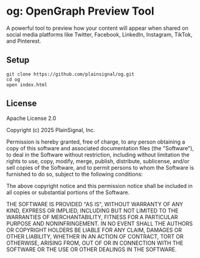 # og: OpenGraph Preview Tool

A powerful tool to preview how your content will appear when shared on social media platforms like Twitter, Facebook, LinkedIn, Instagram, TikTok, and Pinterest.

## Setup

```
git clone https://github.com/plainsignal/og.git
cd og
open index.html
```

## License

Apache License 2.0

Copyright (c) 2025 PlainSignal, Inc.

Permission is hereby granted, free of charge, to any person obtaining a copy of this software and associated documentation files (the "Software"), to deal in the Software without restriction, including without limitation the rights to use, copy, modify, merge, publish, distribute, sublicense, and/or sell copies of the Software, and to permit persons to whom the Software is furnished to do so, subject to the following conditions:

The above copyright notice and this permission notice shall be included in all copies or substantial portions of the Software.

THE SOFTWARE IS PROVIDED "AS IS", WITHOUT WARRANTY OF ANY KIND, EXPRESS OR IMPLIED, INCLUDING BUT NOT LIMITED TO THE WARRANTIES OF MERCHANTABILITY, FITNESS FOR A PARTICULAR PURPOSE AND NONINFRINGEMENT. IN NO EVENT SHALL THE AUTHORS OR COPYRIGHT HOLDERS BE LIABLE FOR ANY CLAIM, DAMAGES OR OTHER LIABILITY, WHETHER IN AN ACTION OF CONTRACT, TORT OR OTHERWISE, ARISING FROM, OUT OF OR IN CONNECTION WITH THE SOFTWARE OR THE USE OR OTHER DEALINGS IN THE SOFTWARE.
